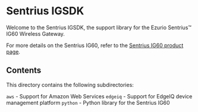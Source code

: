 # Sentrius IGSDK
Welcome to the Sentrius IGSDK, the support library for the Ezurio Sentrius&trade; IG60 Wireless Gateway.

For more details on the Sentrius IG60, refer to the [Sentrius IG60 product page](https://www.ezurio.com/iot-devices/bluetooth-iot-devices/sentrius-ig60-bl654-and-ig60-bl654-lte-wireless-iot-gateway).

## Contents
This directory contains the following subdirectories:

`aws` - Support for Amazon Web Services
`edgeiq` - Support for EdgeIQ device management platform
`python` - Python library for the Sentrius IG60
